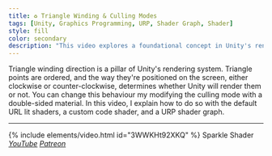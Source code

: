 ```yaml
---
title: ♻️ Triangle Winding & Culling Modes
tags: [Unity, Graphics Programming, URP, Shader Graph, Shader]
style: fill
color: secondary 
description: "This video explores a foundational concept in Unity's renderer: triangle winding, as well as culling modes and double sided materials."
---
```


Triangle winding direction is a pillar of Unity's rendering system. Triangle points are ordered, and the way they're positioned on the screen, either clockwise or counter-clockwise, determines whether Unity will render them or not. You can change this behaviour my modifying the culling mode with a double-sided material. In this video, I explain how to do so with the default URL lit shaders, a custom code shader, and a URP shader graph.

***

{% include elements/video.html id="3WWKHt92XKQ" %}
Sparkle Shader *[YouTube](https://youtu.be/3WWKHt92XKQ) [Patreon](https://www.patreon.com/posts/files-triangle-48330217)* 
